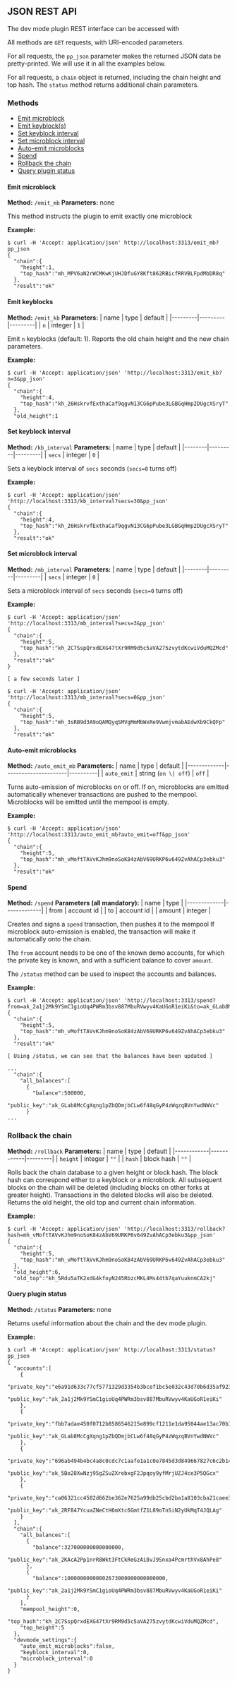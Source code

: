 ## JSON REST API

The dev mode plugin REST interface can be accessed with

All methods are `GET` requests, with URI-encoded parameters.

For all requests, the `pp_json` parameter makes the returned JSON data be pretty-printed.
We will use it in all the examples below.

For all requests, a `chain` object is returned, including the chain height and top hash.
The `status` method returns additional chain parameters.

### Methods

- [Emit microblock](#emit-microblock)
- [Emit keyblock(s)](#emit-keyblocks)
- [Set keyblock interval](#set-keyblock-interval)
- [Set microblock interval](#set-microblock-interval)
- [Auto-emit microblocks](#auto-emit-microblocks)
- [Spend](#spend)
- [Rollback the chain](#rollback-the-chain)
- [Query plugin status](#query-plugin-status)


#### Emit microblock
**Method:** `/emit_mb`
**Parameters:** none

This method instructs the plugin to emit exactly one microblock

**Example:**
```
$ curl -H 'Accept: application/json' http://localhost:3313/emit_mb?pp_json
{
  "chain":{
    "height":1,
    "top_hash":"mh_MPV6aN2rWCMKwKjUHJDfuGY8Kft862RBicfRRVBLFpdMbDR8q"
  },
  "result":"ok"
```

#### Emit keyblocks
**Method:** `/emit_kb`
**Parameters:**
| name    | type    | default |
|---------|---------|---------|
| `n`     | integer | `1`     |

Emit `n` keyblocks (default: 1). Reports the old chain height and the new chain parameters.

**Example:**
```
$ curl -H 'Accept: application/json' 'http://localhost:3313/emit_kb?n=3&pp_json'
{
  "chain":{
    "height":4,
    "top_hash":"kh_26HskrvfExthaCaf9qgvN13CG6pPube3LGBGqHmp2DUgcXSryT"
  },
  "old_height":1
```

#### Set keyblock interval
**Method:** `/kb_interval`
**Parameters:**
| name   | type    | default |
|--------|---------|---------|
| `secs` | integer | `0`     |

Sets a keyblock interval of `secs` seconds (`secs=0` turns off)

**Example:**
```
$ curl -H 'Accept: application/json' 'http://localhost:3313/kb_interval?secs=30&pp_json'
{
  "chain":{
    "height":4,
    "top_hash":"kh_26HskrvfExthaCaf9qgvN13CG6pPube3LGBGqHmp2DUgcXSryT"
  },
  "result":"ok"
```

#### Set microblock interval
**Method:** `/mb_interval`
**Parameters:**
| name   | type    | default |
|--------|---------|---------|
| `secs` | integer | `0`     |

Sets a microblock interval of `secs` seconds (`secs=0` turns off)

**Example:**
```
$ curl -H 'Accept: application/json' 'http://localhost:3313/mb_interval?secs=3&pp_json'
{
  "chain":{
    "height":5,
    "top_hash":"kh_2C7SspQrxdEXG47tXr9RM9d5c5aVA275zvytdKcwiVduMQZMcd"
  },
  "result":"ok"
}

[ a few seconds later ]

$ curl -H 'Accept: application/json' 'http://localhost:3313/mb_interval?secs=0&pp_json'
{
  "chain":{
    "height":5,
    "top_hash":"mh_3sRB9d3A9oQAMQyqSMVgMmMbWxRe9VwmjvmabAEdwXb9CkQFp"
  },
  "result":"ok"
```

#### Auto-emit microblocks
**Method:** `/auto_emit_mb`
**Parameters:**
| name        | type                 | default  |
|-------------|----------------------|----------|
| `auto_emit` | string (`on \| off`) | `off`    |

Turns auto-emission of microblocks on or off. If on, microblocks are emitted
automatically whenever transactions are pushed to the mempool. Microblocks
will be emitted until the mempool is empty.

**Example:**
```
$ curl -H 'Accept: application/json' 'http://localhost:3313/auto_emit_mb?auto_emit=off&pp_json'
{
  "chain":{
    "height":5,
    "top_hash":"mh_vMoftTAVvKJhm9noSoK84zAbV69URKP6v649ZvAhACp3ebku3"
  },
  "result":"ok"
```

#### Spend
**Method:** `/spend`
**Parameters (all mandatory):**
| name        | type        |
|-------------|-------------|
| from        | account id  |
| to          | account id  |
| amount      | integer     |

Creates and signs a `spend` transaction, then pushes it to the mempool
If microblock auto-emission is enabled, the transaction will make it automatically
onto the chain.

The `from` account needs to be one of the known demo accounts, for which the
private key is known, and with a sufficient balance to cover `amount`.

The `/status` method can be used to inspect the accounts and balances.

**Example:**
```
$ curl -H 'Accept: application/json' 'http://localhost:3313/spend?from=ak_2a1j2Mk9YSmC1gioUq4PWRm3bsv887MbuRVwyv4KaUGoR1eiKi&to=ak_GLab8McCgXqng1pZbQDmjbCLw6f48qGyP4zWqzqBVnYwdNWVc&amount=500000&pp_json'
{
  "chain":{
    "height":5,
    "top_hash":"mh_vMoftTAVvKJhm9noSoK84zAbV69URKP6v649ZvAhACp3ebku3"
  },
  "result":"ok"

[ Using /status, we can see that the balances have been updated ]

...
  "chain":{
    "all_balances":[
      {
        "balance":500000,
        "public_key":"ak_GLab8McCgXqng1pZbQDmjbCLw6f48qGyP4zWqzqBVnYwdNWVc"
      }
...
```

### Rollback the chain
**Method:** `/rollback`
**Parameters:**
| name       | type       | default |
|------------|------------|---------|
| `height`   | integer    | `""`    |
| `hash`     | block hash | `""`    |

Rolls back the chain database to a given height or block hash.
The block hash can correspond either to a keyblock or a microblock. All subsequent
blocks on the chain will be deleted (including blocks on other forks at greater height).
Transactions in the deleted blocks will also be deleted. Returns the old height, the old
top and current chain information.

**Example:**
```
$ curl -H 'Accept: application/json' 'http://localhost:3313/rollback?hash=mh_vMoftTAVvKJhm9noSoK84zAbV69URKP6v649ZvAhACp3ebku3&pp_json'
{
  "chain":{
    "height":5,
    "top_hash":"mh_vMoftTAVvKJhm9noSoK84zAbV69URKP6v649ZvAhACp3ebku3"
  },
  "old_height":6,
  "old_top":"kh_5Rdu5aTK2xdG4kfoyN245RbzcMKL4Ms44tb7qaYuuknmCA2kj"
```

#### Query plugin status
**Method:** `/status`
**Parameters:** none

Returns useful information about the chain and the dev mode plugin.

**Example:**
```
$ curl -H 'Accept: application/json' http://localhost:3313/status?pp_json
{
  "accounts":[
    {
      "private_key":"e6a91d633c77cf5771329d3354b3bcef1bc5e032c43d70b6d35af923ce1eb74dcea7ade470c9f99d9d4e400880a86f1d49bb444b62f11a9ebb64bbcfeb73fef3",
      "public_key":"ak_2a1j2Mk9YSmC1gioUq4PWRm3bsv887MbuRVwyv4KaUGoR1eiKi"
    },
    {
      "private_key":"fbb7adae450f0712b8586546215e899cf1211e1da95044ae13ac70b13c1eee7722d369a81c3f90da1b9445e66ccb3c76bd3043144497bac04db9f83c4991fec1",
      "public_key":"ak_GLab8McCgXqng1pZbQDmjbCLw6f48qGyP4zWqzqBVnYwdNWVc"
    },
    {
      "private_key":"696ab494b4bc4a8c0cdc7c1aafe1a1c0e7845d3d849667827c6c2b1474d955c809814a2c17082abb4ae932f4bdbf5accf99e55f95fb5dddedaf558e9abed5880",
      "public_key":"ak_5Bo28XwNzj95gZSuZXrebxgF2Jpqoy9yfMrjUZJ4ce3P5QGcx"
    },
    {
      "private_key":"ca06321cc4582d662be362e7625a99db25cbd2ba1a8103cba21caee3f8208b2dbabe6e80813107ce80dc7755363e89511337bb914f865ce8ad3c03fd78f035c0",
      "public_key":"ak_2RF847YcuaZNeCtH6mXtc6GmtfZ1L89oTnSiN2yUkMqT4JQLAg"
    }
  ],
  "chain":{
    "all_balances":[
      {
        "balance":327000000000000000,
        "public_key":"ak_2KAcA2Pp1nrR8Wkt3FtCkReGzAi8vJ9Snxa4PcmrthVx8AhPe8"
      },
      {
        "balance":10000000000002673000000000000000,
        "public_key":"ak_2a1j2Mk9YSmC1gioUq4PWRm3bsv887MbuRVwyv4KaUGoR1eiKi"
      }
    ],
    "mempool_height":0,
    "top_hash":"kh_2C7SspQrxdEXG47tXr9RM9d5c5aVA275zvytdKcwiVduMQZMcd",
    "top_height":5
  },
  "devmode_settings":{
    "auto_emit_microblocks":false,
    "keyblock_interval":0,
    "microblock_interval":0
  }
}
```
